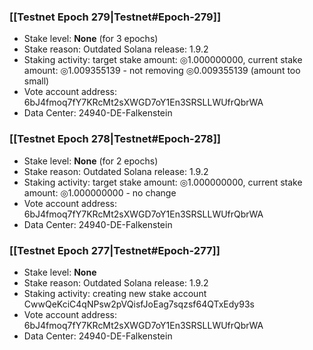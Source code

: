 ### [[Testnet Epoch 279|Testnet#Epoch-279]]
* Stake level: **None** (for 3 epochs)
* Stake reason: Outdated Solana release: 1.9.2
* Staking activity: target stake amount: ◎1.000000000, current stake amount: ◎1.009355139 - not removing ◎0.009355139 (amount too small)
* Vote account address: 6bJ4fmoq7fY7KRcMt2sXWGD7oY1En3SRSLLWUfrQbrWA
* Data Center: 24940-DE-Falkenstein
### [[Testnet Epoch 278|Testnet#Epoch-278]]
* Stake level: **None** (for 2 epochs)
* Stake reason: Outdated Solana release: 1.9.2
* Staking activity: target stake amount: ◎1.000000000, current stake amount: ◎1.000000000 - no change
* Vote account address: 6bJ4fmoq7fY7KRcMt2sXWGD7oY1En3SRSLLWUfrQbrWA
* Data Center: 24940-DE-Falkenstein
### [[Testnet Epoch 277|Testnet#Epoch-277]]
* Stake level: **None**
* Stake reason: Outdated Solana release: 1.9.2
* Staking activity: creating new stake account CwwQeKciC4qNPsw2pVQisfJoEag7sqzsf64QTxEdy93s
* Vote account address: 6bJ4fmoq7fY7KRcMt2sXWGD7oY1En3SRSLLWUfrQbrWA
* Data Center: 24940-DE-Falkenstein